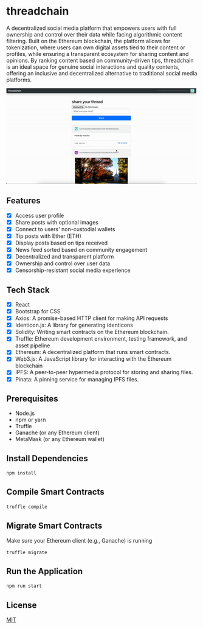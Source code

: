 # threadchain

A decentralized social media platform that empowers users with full ownership and control over their data while facing algorithmic content filtering. Built on the Ethereum blockchain, the platform allows for tokenization, where users can own digital assets tied to their content or profiles, while ensuring a transparent ecosystem for sharing content and opinions. By ranking content based on community-driven tips, threadchain is an ideal space for genuine social interactions and quality contents, offering an inclusive and decentralized alternative to traditional social media platforms.

<img src='./public/demo.gif' width=500px alt="App Screenshot">

## Features

- [x] Access user profile
- [x] Share posts with optional images
- [x] Connect to users' non-custodial wallets
- [x] Tip posts with Ether (ETH)
- [x] Display posts based on tips received
- [x] News feed sorted based on community engagement
- [x] Decentralized and transparent platform
- [x] Ownership and control over user data
- [x] Censorship-resistant social media experience

## Tech Stack

- [x] React
- [x] Bootstrap for CSS
- [x] Axios: A promise-based HTTP client for making API requests
- [x] Identicon.js: A library for generating identicons
- [x] Solidity: Writing smart contracts on the Ethereum blockchain.
- [x] Truffle: Ethereum development environment, testing framework, and asset pipeline 
- [x] Ethereum: A decentralized platform that runs smart contracts.
- [x] Web3.js: A JavaScript library for interacting with the Ethereum blockchain
- [x] IPFS: A peer-to-peer hypermedia protocol for storing and sharing files.
- [x] Pinata: A pinning service for managing IPFS files.

## Prerequisites

- Node.js
- npm or yarn
- Truffle
- Ganache (or any Ethereum client)
- MetaMask (or any Ethereum wallet)

## Install Dependencies

```bash
npm install
```

## Compile Smart Contracts

```bash
truffle compile
```

## Migrate Smart Contracts
Make sure your Ethereum client (e.g., Ganache) is running

```bash
truffle migrate
```

## Run the Application

```bash
npm run start
```

## License

[MIT](https://choosealicense.com/licenses/mit/)
